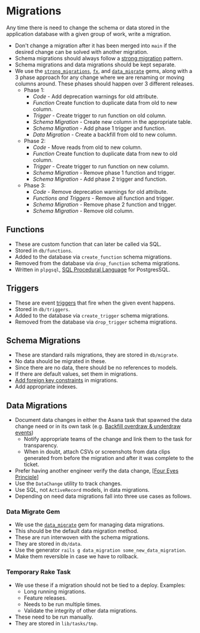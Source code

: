 # Migrations

Any time there is need to change the schema or data stored in the application
database with a given group of work, write a migration.
- Don't change a migration after it has been merged into `main` if the desired
  change can be solved with another migration.
- Schema migrations should always follow a [strong migration] pattern.
- Schema migrations and data migrations should be kept separate.
- We use the [`strong_migrations`], [`fx`], and [`data_migrate`] gems, along
  with a 3 phase approach for any change where we are renaming or moving columns
  around. These phases should happen over 3 different releases.
  - Phase 1:
    - _Code_ - Add deprecation warnings for old attribute.
    - _Function_ Create function to duplicate data from old to new column.
    - _Trigger_ - Create trigger to run function on old column.
    - _Schema Migration_ - Create new column in the appropriate table.
    - _Schema Migration_ - Add phase 1 trigger and function.
    - _Data Migration_ - Create a backfill from old to new column.
  - Phase 2:
    - _Code_ - Move reads from old to new column.
    - _Function_ Create function to duplicate data from new to old column.
    - _Trigger_ - Create trigger to run function on new column.
    - _Schema Migration_ - Remove phase 1 function and trigger.
    - _Schema Migration_ - Add phase 2 trigger and function.
  - Phase 3:
    - _Code_ - Remove deprecation warnings for old attribute.
    - _Functions and Triggers_ - Remove all function and trigger.
    - _Schema Migration_ - Remove phase 2 function and trigger.
    - _Schema Migration_ - Remove old column.

## Functions

- These are custom function that can later be called via SQL.
- Stored in `db/functions`.
- Added to the database via `create_function` schema migrations.
- Removed from the database via `drop_function` schema migrations.
- Written in `plpgsql`, [SQL Procedural Language] for PostgresSQL.

## Triggers

- These are event [triggers] that fire when the given event happens.
- Stored in `db/triggers`.
- Added to the database via `create_trigger` schema migrations.
- Removed from the database via `drop_trigger` schema migrations.

## Schema Migrations

- These are standard rails migrations, they are stored in `db/migrate`.
- No data should be migrated in these.
- Since there are no data, there should be no references to models.
- If there are default values, set them in migrations.
- [Add foreign key constraints] in migrations.
- Add appropriate indexes.

## Data Migrations

- Document data changes in either the Asana task that spawned the data change
  need or in its own task (e.g. [Backfill overdraw & underdraw events])
  - Notify appropriate teams of the change and link them to the task for
  transparency.
  - When in doubt, attach CSVs or screenshots from data clips generated from
  before the migration and after it was complete to the ticket.
- Prefer having another engineer verify the data change, [[Four Eyes Principle]]
- Use the `DataChange` utility to track changes.
- Use SQL, not `ActiveRecord` models, in data migrations.
- Depending on need data migrations fall into three use cases as follows.


### Data Migrate Gem

- We use the [`data_migrate`] gem for managing data migrations.
- This should be the default data migration method.
- These are run interwoven with the schema migrations.
- They are stored in `db/data`.
- Use the generator `rails g data_migration some_new_data_migration`.
- Make them reversible in case we have to rollback.

### Temporary Rake Task

- We use these if a migration should not be tied to a deploy. Examples:
  - Long running migrations.
  - Feature releases.
  - Needs to be run multiple times.
  - Validate the integrity of other data migrations.
- These need to be run manually.
- They are stored in `lib/tasks/tmp`.

[strong migration]: https://blog.appsignal.com/2024/03/20/good-database-migration-practices-for-your-ruby-on-rails-app-using-strong-migrations.html
[`strong_migrations`]: https://github.com/ankane/strong_migrations
[`fx`]: https://github.com/teoljungberg/fx
[`data_migrate`]: https://github.com/ilyakatz/data-migrate
[SQL Procedural Language]: https://www.postgresql.org/docs/current/sql-createfunction.html
[triggers]: https://www.postgresql.org/docs/current/sql-createtrigger.html
[Add foreign key constraints]: http://robots.thoughtbot.com/referential-integrity-with-foreign-keys
[Backfill overdraw & underdraw events]: https://app.asana.com/0/1204148179532667/1209173110752566/f
[Four Eyes Principle]: https://www.openriskmanual.org/wiki/Four_Eyes_Principle
